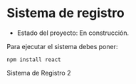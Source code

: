 <h1> Sistema de registro</h1>

- Estado del proyecto: En construcción.

Para ejecutar el sistema debes poner: 

```npm install react```

Sistema de Registro 2
